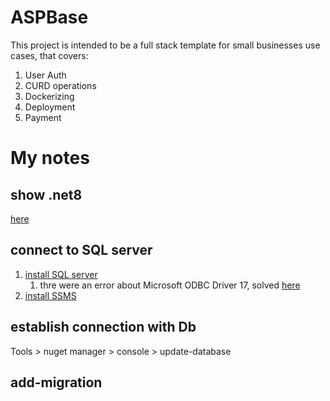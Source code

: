 # ASPBase

This project is intended to be a full stack template for small businesses use cases,
that covers:

1. User Auth
2. CURD operations
3. Dockerizing
4. Deployment
5. Payment

# My notes

## show .net8
[here](https://anthonygiretti.com/2023/06/10/net-8-why-net-8-preview-doesnt-show-up-in-visual-studio-2022/)

## connect to SQL server

1. [install SQL server](https://www.microsoft.com/en-us/sql-server/sql-server-downloads)
	1. thre were an error about Microsoft ODBC Driver 17, solved [here](https://www.youtube.com/watch?v=3aBCNdu2VQI)
2. [install SSMS](https://learn.microsoft.com/en-us/sql/ssms/download-sql-server-management-studio-ssms?view=sql-server-ver16)


## establish connection with Db

Tools > nuget manager > console > update-database

## add-migration
